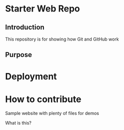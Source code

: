 # Starter Web Repo

## Introduction
This repository is for showing how Git and GitHub work

## Purpose

# Deployment

# How to contribute
Sample website with plenty of files for demos

What is this?
